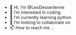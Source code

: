 - 👋 Hi, I’m @LeoDessertenne
- 👀 I’m interested in coding
- 🌱 I’m currently learning python
- 💞️ I’m looking to collaborate on 
- 📫 How to reach me ...

<!---
LeoDessertenne/LeoDessertenne is a ✨ special ✨ repository because its `README.md` (this file) appears on your GitHub profile.
You can click the Preview link to take a look at your changes.
--->
